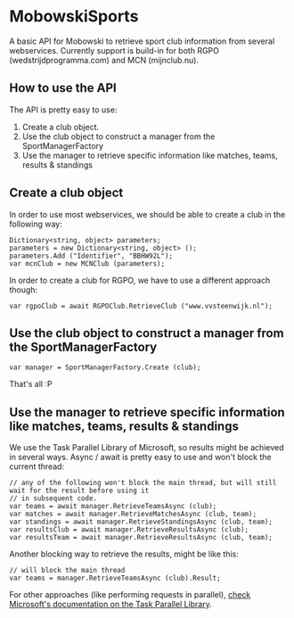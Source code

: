 MobowskiSports
==============

A basic API for Mobowski to retrieve sport club information from several webservices. Currently support is build-in for both RGPO (wedstrijdprogramma.com) and MCN (mijnclub.nu).

How to use the API
------------------

The API is pretty easy to use:
1. Create a club object.
2. Use the club object to construct a manager from the SportManagerFactory
3. Use the manager to retrieve specific information like matches, teams, results & standings

Create a club object
--------------------

In order to use most webservices, we should be able to create a club in the following way:

    Dictionary<string, object> parameters;
    parameters = new Dictionary<string, object> ();
    parameters.Add ("Identifier", "BBHW92L");
    var mcnClub = new MCNClub (parameters);

In order to create a club for RGPO, we have to use a different approach though:

    var rgpoClub = await RGPOClub.RetrieveClub ("www.vvsteenwijk.nl");

Use the club object to construct a manager from the SportManagerFactory
-----------------------------------------------------------------------

    var manager = SportManagerFactory.Create (club);

That's all :P

Use the manager to retrieve specific information like matches, teams, results & standings
-----------------------------------------------------------------------------------------

We use the Task Parallel Library of Microsoft, so results might be achieved in several ways. Async / await is pretty easy to use and won't block the current thread:

    // any of the following won't block the main thread, but will still wait for the result before using it
    // in subsequent code.
    var teams = await manager.RetrieveTeamsAsync (club);
    var matches = await manager.RetrieveMatchesAsync (club, team);
    var standings = await manager.RetrieveStandingsAsync (club, team);
    var resultsClub = await manager.RetrieveResultsAsync (club);
    var resultsTeam = await manager.RetrieveResultsAsync (club, team);
    
Another blocking way to retrieve the results, might be like this:

    // will block the main thread
    var teams = manager.RetrieveTeamsAsync (club).Result; 

For other approaches (like performing requests in parallel), [check Microsoft's documentation on the Task Parallel Library][0].

[0]: http://msdn.microsoft.com/en-us/library/dd460717(v=vs.110).aspx


